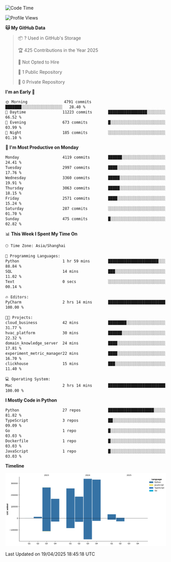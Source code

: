<!--START_SECTION:waka-->
![Code Time](http://img.shields.io/badge/Code%20Time-231%20hrs%2014%20mins-blue)

![Profile Views](http://img.shields.io/badge/Profile%20Views-0-blue)

**🐱 My GitHub Data** 

> 📦 ? Used in GitHub's Storage 
 > 
> 🏆 425 Contributions in the Year 2025
 > 
> 🚫 Not Opted to Hire
 > 
> 📜 1 Public Repository 
 > 
> 🔑 0 Private Repository 
 > 
**I'm an Early 🐤** 

```text
🌞 Morning                4791 commits        ███████░░░░░░░░░░░░░░░░░░   28.40 % 
🌆 Daytime                11223 commits       █████████████████░░░░░░░░   66.52 % 
🌃 Evening                673 commits         █░░░░░░░░░░░░░░░░░░░░░░░░   03.99 % 
🌙 Night                  185 commits         ░░░░░░░░░░░░░░░░░░░░░░░░░   01.10 % 
```
📅 **I'm Most Productive on Monday** 

```text
Monday                   4119 commits        ██████░░░░░░░░░░░░░░░░░░░   24.41 % 
Tuesday                  2997 commits        ████░░░░░░░░░░░░░░░░░░░░░   17.76 % 
Wednesday                3360 commits        █████░░░░░░░░░░░░░░░░░░░░   19.91 % 
Thursday                 3063 commits        █████░░░░░░░░░░░░░░░░░░░░   18.15 % 
Friday                   2571 commits        ████░░░░░░░░░░░░░░░░░░░░░   15.24 % 
Saturday                 287 commits         ░░░░░░░░░░░░░░░░░░░░░░░░░   01.70 % 
Sunday                   475 commits         █░░░░░░░░░░░░░░░░░░░░░░░░   02.82 % 
```


📊 **This Week I Spent My Time On** 

```text
🕑︎ Time Zone: Asia/Shanghai

💬 Programming Languages: 
Python                   1 hr 59 mins        ██████████████████████░░░   88.84 % 
SQL                      14 mins             ███░░░░░░░░░░░░░░░░░░░░░░   11.02 % 
Text                     0 secs              ░░░░░░░░░░░░░░░░░░░░░░░░░   00.14 % 

🔥 Editors: 
PyCharm                  2 hrs 14 mins       █████████████████████████   100.00 % 

🐱‍💻 Projects: 
cloud_business           42 mins             ████████░░░░░░░░░░░░░░░░░   31.77 % 
hvac_platform            30 mins             ██████░░░░░░░░░░░░░░░░░░░   22.32 % 
domain_knowledge_server  24 mins             ████░░░░░░░░░░░░░░░░░░░░░   17.81 % 
experiment_metric_manager22 mins             ████░░░░░░░░░░░░░░░░░░░░░   16.70 % 
clickhouse               15 mins             ███░░░░░░░░░░░░░░░░░░░░░░   11.40 % 

💻 Operating System: 
Mac                      2 hrs 14 mins       █████████████████████████   100.00 % 
```

**I Mostly Code in Python** 

```text
Python                   27 repos            ████████████████████░░░░░   81.82 % 
TypeScript               3 repos             ██░░░░░░░░░░░░░░░░░░░░░░░   09.09 % 
Go                       1 repo              █░░░░░░░░░░░░░░░░░░░░░░░░   03.03 % 
Dockerfile               1 repo              █░░░░░░░░░░░░░░░░░░░░░░░░   03.03 % 
JavaScript               1 repo              █░░░░░░░░░░░░░░░░░░░░░░░░   03.03 % 
```



**Timeline**

![Lines of Code chart](https://raw.githubusercontent.com/jixingyou/jixingyou/main/assets/bar_graph.png)


 Last Updated on 19/04/2025 18:45:18 UTC
<!--END_SECTION:waka-->
